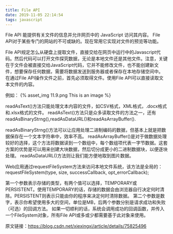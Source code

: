 ```yaml
---
title: File API
date: 2019-11-05 22:14:54
tags: javascript
---
```

File API 能提供有关文件的信息并允许网页中的 JavaScript 访问其内容。<!--move-->
File API对于某些专门的网站的不可或缺的。现在常用它实现对文件的预览等功能。

File API规定怎么从硬盘上提取文件，直接交给在网页中运行中的Javascript代码。然后代码可以打开文件探究数据，无论是本地文件还是其他文件。注意，关键在于文件会被直接交给JavaScript代码，它并不能修改文件，也不能创建新文件，想要保存任何数据，需要将数据发送到服务器或者保存在本地存储空间中。
在通过File API操作文件之前，首先必须取得文件。使用File API可以直接读取文本文件的内容。 
<!--more-->
例如：
{% asset_img 11.9.png This is an image %}

readAsText()方法只能处理文本内容的文件，如CSV格式，XML格式，.docx格式和.xlsx格式的文件。 
readAsText()方法只是众多读取文件的方法之一，还有readAsBinaryStrng(),readAsDataURL()和readAsArrayBuffer().

readAsBinaryStrng()方法可以让应用处理二进制编码的数据，但基本上就是把数据保存在一个文本字符串中，效率不高。
readAsArrayBuffer()是对于做数据处理较好的选择，这个方法将数据读到一个数组中，每个数组项代表一字节数据。这套方案的优势是可以用来创建大块数据，然后切分成更小的二进制数据块，以便逐块处理。
readAsDataURL()方法则让我们能方便地取到图片数据。


Web应用通过requestFileSystem方法来访问本地文件系统，该方法是全局的：
requestFileSystem(type, size, successCallback, opt_errorCallback);
 
第一个参数表示存储的类型，有两个值可以选择，TEMPORARY或 PERSISTENT。使用TEMPORARY的话，存储的数据会由浏览器自行决定何时清除。PERSISTENT则表示只能由你的程序来决定何时清除数据。
第二个参数是数字，表示你希望使用多大的空间，单位是MB，后两个参数分别是请求成功和失败（可选）的回调方法。
如果一切顺利的话，系统会调用成功的回调函数，并传入一个FileSystem对象，所有File API或多或少都需要基于此对象来使用。

原文链接：https://blog.csdn.net/xiexingxi/article/details/75825496